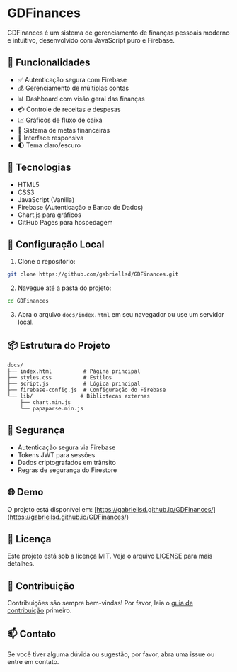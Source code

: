 # GDFinances

GDFinances é um sistema de gerenciamento de finanças pessoais moderno e intuitivo, desenvolvido com JavaScript puro e Firebase.

## 🌟 Funcionalidades

- ✅ Autenticação segura com Firebase
- 💰 Gerenciamento de múltiplas contas
- 📊 Dashboard com visão geral das finanças
- 💳 Controle de receitas e despesas
- 📈 Gráficos de fluxo de caixa
- 🎯 Sistema de metas financeiras
- 📱 Interface responsiva
- 🌓 Tema claro/escuro

## 🚀 Tecnologias

- HTML5
- CSS3
- JavaScript (Vanilla)
- Firebase (Autenticação e Banco de Dados)
- Chart.js para gráficos
- GitHub Pages para hospedagem

## 🔧 Configuração Local

1. Clone o repositório:
```bash
git clone https://github.com/gabriellsd/GDFinances.git
```

2. Navegue até a pasta do projeto:
```bash
cd GDFinances
```

3. Abra o arquivo `docs/index.html` em seu navegador ou use um servidor local.

## 📦 Estrutura do Projeto

```
docs/
├── index.html          # Página principal
├── styles.css          # Estilos
├── script.js           # Lógica principal
├── firebase-config.js  # Configuração do Firebase
└── lib/               # Bibliotecas externas
    ├── chart.min.js
    └── papaparse.min.js
```

## 🔐 Segurança

- Autenticação segura via Firebase
- Tokens JWT para sessões
- Dados criptografados em trânsito
- Regras de segurança do Firestore

## 🌐 Demo

O projeto está disponível em: [https://gabriellsd.github.io/GDFinances/](https://gabriellsd.github.io/GDFinances/)

## 📝 Licença

Este projeto está sob a licença MIT. Veja o arquivo [LICENSE](LICENSE) para mais detalhes.

## 🤝 Contribuição

Contribuições são sempre bem-vindas! Por favor, leia o [guia de contribuição](CONTRIBUTING.md) primeiro.

## 📫 Contato

Se você tiver alguma dúvida ou sugestão, por favor, abra uma issue ou entre em contato.
